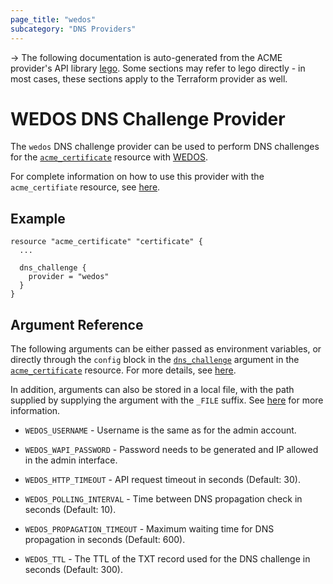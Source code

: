 ```yaml
---
page_title: "wedos"
subcategory: "DNS Providers"
---
```


-> The following documentation is auto-generated from the ACME
provider's API library [lego](https://go-acme.github.io/lego/).  Some
sections may refer to lego directly - in most cases, these sections
apply to the Terraform provider as well.

# WEDOS DNS Challenge Provider

The `wedos` DNS challenge provider can be used to perform DNS challenges for
the [`acme_certificate`][resource-acme-certificate] resource with
[WEDOS](https://www.wedos.com).

[resource-acme-certificate]: ../resources/certificate.md

For complete information on how to use this provider with the `acme_certifiate`
resource, see [here][resource-acme-certificate-dns-challenges].

[resource-acme-certificate-dns-challenges]: ../resources/certificate.md#using-dns-challenges

## Example

```hcl
resource "acme_certificate" "certificate" {
  ...

  dns_challenge {
    provider = "wedos"
  }
}
```
## Argument Reference

The following arguments can be either passed as environment variables, or
directly through the `config` block in the
[`dns_challenge`][resource-acme-certificate-dns-challenge-arg] argument in the
[`acme_certificate`][resource-acme-certificate] resource. For more details, see
[here][resource-acme-certificate-dns-challenges].

[resource-acme-certificate-dns-challenge-arg]: ../resources/certificate.md#dns_challenge

In addition, arguments can also be stored in a local file, with the path
supplied by supplying the argument with the `_FILE` suffix. See
[here][acme-certificate-file-arg-example] for more information.

[acme-certificate-file-arg-example]: ../resources/certificate.md#using-variable-files-for-provider-arguments

* `WEDOS_USERNAME` - Username is the same as for the admin account.
* `WEDOS_WAPI_PASSWORD` - Password needs to be generated and IP allowed in the admin interface.

* `WEDOS_HTTP_TIMEOUT` - API request timeout in seconds (Default: 30).
* `WEDOS_POLLING_INTERVAL` - Time between DNS propagation check in seconds (Default: 10).
* `WEDOS_PROPAGATION_TIMEOUT` - Maximum waiting time for DNS propagation in seconds (Default: 600).
* `WEDOS_TTL` - The TTL of the TXT record used for the DNS challenge in seconds (Default: 300).


